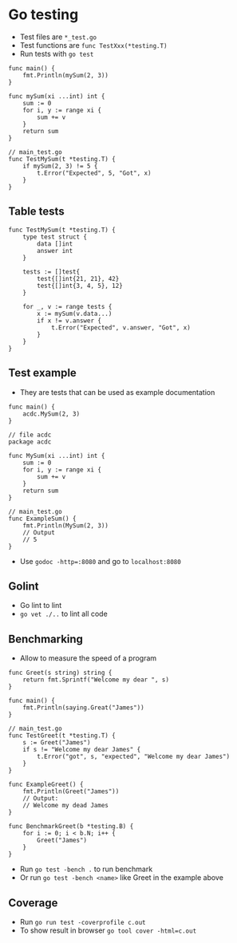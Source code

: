 # Go testing

* Test files are `*_test.go`
* Test functions are `func TestXxx(*testing.T)`
* Run tests with `go test`
```
func main() {
    fmt.Println(mySum(2, 3))
}

func mySum(xi ...int) int {
    sum := 0
    for i, y := range xi {
        sum += v
    }
    return sum
}
```
```
// main_test.go
func TestMySum(t *testing.T) {
    if mySum(2, 3) != 5 {
        t.Error("Expected", 5, "Got", x)
    }
}
```

## Table tests
```
func TestMySum(t *testing.T) {
    type test struct {
        data []int
        answer int
    }

    tests := []test{
        test{[]int{21, 21}, 42}
        test{[]int{3, 4, 5}, 12}
    }

    for _, v := range tests {
        x := mySum(v.data...)
        if x != v.answer {
            t.Error("Expected", v.answer, "Got", x)
        }
    }
}
```

## Test example
* They are tests that can be used as example documentation
```
func main() {
    acdc.MySum(2, 3)
}

// file acdc
package acdc

func MySum(xi ...int) int {
    sum := 0
    for i, y := range xi {
        sum += v
    }
    return sum
}

// main_test.go
func ExampleSum() {
    fmt.Println(MySum(2, 3))
    // Output
    // 5
}
```
* Use `godoc -http=:8080` and go to `localhost:8080`

## Golint
* Go lint to lint
* `go vet ./..` to lint all code 

## Benchmarking
* Allow to measure the speed of a program
```
func Greet(s string) string {
    return fmt.Sprintf("Welcome my dear ", s)
}

func main() {
    fmt.Println(saying.Great("James"))
}

// main_test.go
func TestGreet(t *testing.T) {
    s := Greet("James")
    if s != "Welcome my dear James" {
        t.Error("got", s, "expected", "Welcome my dear James")
    }
}

func ExampleGreet() {
    fmt.Println(Greet("James"))
    // Output:
    // Welcome my dead James
}

func BenchmarkGreet(b *testing.B) {
    for i := 0; i < b.N; i++ {
        Greet("James")
    }
}
```
* Run `go test -bench .` to run benchmark
* Or run `go test -bench <name>` like Greet in the example above

## Coverage
* Run `go run test -coverprofile c.out`
* To show result in browser `go tool cover -html=c.out`